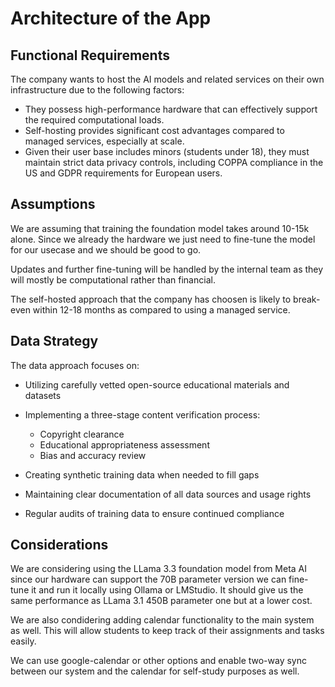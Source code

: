 # Architecture of the App

## Functional Requirements

The company wants to host the AI models and related services on their own infrastructure due to the following factors:

- They possess high-performance hardware that can effectively support the required computational loads.
- Self-hosting provides significant cost advantages compared to managed services, especially at scale.
- Given their user base includes minors (students under 18), they must maintain strict data privacy controls, including COPPA compliance in the US and GDPR requirements for European users.

## Assumptions

We are assuming that training the foundation model takes around 10-15k alone. Since we already the hardware we just need to fine-tune the model for our usecase and we should be good to go.

Updates and further fine-tuning will be handled by the internal team as they will mostly be computational rather than financial.

The self-hosted approach that the company has choosen is likely to break-even within 12-18 months as compared to using a managed service.

## Data Strategy

The data approach focuses on:

- Utilizing carefully vetted open-source educational materials and datasets
- Implementing a three-stage content verification process:

  - Copyright clearance
  - Educational appropriateness assessment
  - Bias and accuracy review

- Creating synthetic training data when needed to fill gaps
- Maintaining clear documentation of all data sources and usage rights
- Regular audits of training data to ensure continued compliance

## Considerations

We are considering using the LLama 3.3 foundation model from Meta AI since our hardware can support the 70B parameter version we can fine-tune it and run it locally using Ollama or LMStudio. It should give us the same performance as LLama 3.1 450B parameter one but at a lower cost.

We are also condidering adding calendar functionality to the main system as well. This will allow students to keep track of their assignments and tasks easily.

We can use google-calendar or other options and enable two-way sync between our system and the calendar for self-study purposes as well.
